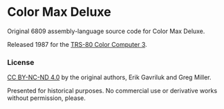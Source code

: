 # Color Max Deluxe

Original 6809 assembly-language source code for Color Max Deluxe.

Released 1987 for the [TRS-80 Color Computer 3](https://en.wikipedia.org/wiki/TRS-80_Color_Computer).

### License

[CC BY-NC-ND 4.0](https://creativecommons.org/licenses/by-nc-nd/4.0/) by the original authors, Erik Gavriluk and Greg Miller.

Presented for historical purposes. No commercial use or derivative works without permission, please.


